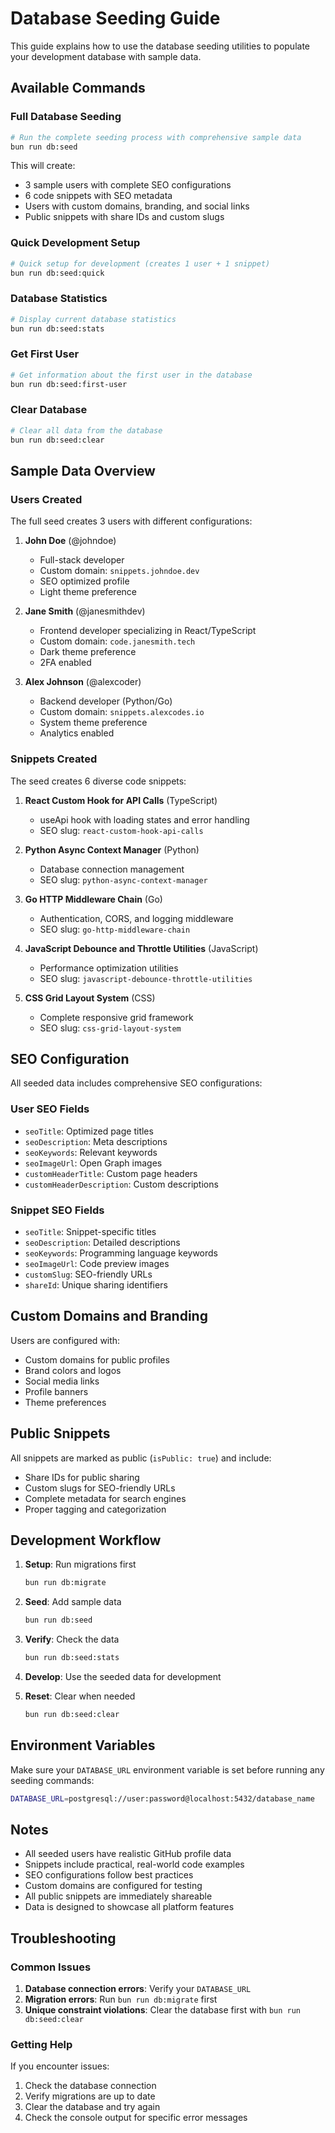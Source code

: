 # Database Seeding Guide

This guide explains how to use the database seeding utilities to populate your development database with sample data.

## Available Commands

### Full Database Seeding
```bash
# Run the complete seeding process with comprehensive sample data
bun run db:seed
```

This will create:
- 3 sample users with complete SEO configurations
- 6 code snippets with SEO metadata
- Users with custom domains, branding, and social links
- Public snippets with share IDs and custom slugs

### Quick Development Setup
```bash
# Quick setup for development (creates 1 user + 1 snippet)
bun run db:seed:quick
```

### Database Statistics
```bash
# Display current database statistics
bun run db:seed:stats
```

### Get First User
```bash
# Get information about the first user in the database
bun run db:seed:first-user
```

### Clear Database
```bash
# Clear all data from the database
bun run db:seed:clear
```

## Sample Data Overview

### Users Created
The full seed creates 3 users with different configurations:

1. **John Doe** (@johndoe)
   - Full-stack developer
   - Custom domain: `snippets.johndoe.dev`
   - SEO optimized profile
   - Light theme preference

2. **Jane Smith** (@janesmithdev)
   - Frontend developer specializing in React/TypeScript
   - Custom domain: `code.janesmith.tech`
   - Dark theme preference
   - 2FA enabled

3. **Alex Johnson** (@alexcoder)
   - Backend developer (Python/Go)
   - Custom domain: `snippets.alexcodes.io`
   - System theme preference
   - Analytics enabled

### Snippets Created
The seed creates 6 diverse code snippets:

1. **React Custom Hook for API Calls** (TypeScript)
   - useApi hook with loading states and error handling
   - SEO slug: `react-custom-hook-api-calls`

2. **Python Async Context Manager** (Python)
   - Database connection management
   - SEO slug: `python-async-context-manager`

3. **Go HTTP Middleware Chain** (Go)
   - Authentication, CORS, and logging middleware
   - SEO slug: `go-http-middleware-chain`

4. **JavaScript Debounce and Throttle Utilities** (JavaScript)
   - Performance optimization utilities
   - SEO slug: `javascript-debounce-throttle-utilities`

5. **CSS Grid Layout System** (CSS)
   - Complete responsive grid framework
   - SEO slug: `css-grid-layout-system`

## SEO Configuration

All seeded data includes comprehensive SEO configurations:

### User SEO Fields
- `seoTitle`: Optimized page titles
- `seoDescription`: Meta descriptions
- `seoKeywords`: Relevant keywords
- `seoImageUrl`: Open Graph images
- `customHeaderTitle`: Custom page headers
- `customHeaderDescription`: Custom descriptions

### Snippet SEO Fields
- `seoTitle`: Snippet-specific titles
- `seoDescription`: Detailed descriptions
- `seoKeywords`: Programming language keywords
- `seoImageUrl`: Code preview images
- `customSlug`: SEO-friendly URLs
- `shareId`: Unique sharing identifiers

## Custom Domains and Branding

Users are configured with:
- Custom domains for public profiles
- Brand colors and logos
- Social media links
- Profile banners
- Theme preferences

## Public Snippets

All snippets are marked as public (`isPublic: true`) and include:
- Share IDs for public sharing
- Custom slugs for SEO-friendly URLs
- Complete metadata for search engines
- Proper tagging and categorization

## Development Workflow

1. **Setup**: Run migrations first
   ```bash
   bun run db:migrate
   ```

2. **Seed**: Add sample data
   ```bash
   bun run db:seed
   ```

3. **Verify**: Check the data
   ```bash
   bun run db:seed:stats
   ```

4. **Develop**: Use the seeded data for development

5. **Reset**: Clear when needed
   ```bash
   bun run db:seed:clear
   ```

## Environment Variables

Make sure your `DATABASE_URL` environment variable is set before running any seeding commands:

```bash
DATABASE_URL=postgresql://user:password@localhost:5432/database_name
```

## Notes

- All seeded users have realistic GitHub profile data
- Snippets include practical, real-world code examples
- SEO configurations follow best practices
- Custom domains are configured for testing
- All public snippets are immediately shareable
- Data is designed to showcase all platform features

## Troubleshooting

### Common Issues

1. **Database connection errors**: Verify your `DATABASE_URL`
2. **Migration errors**: Run `bun run db:migrate` first
3. **Unique constraint violations**: Clear the database first with `bun run db:seed:clear`

### Getting Help

If you encounter issues:
1. Check the database connection
2. Verify migrations are up to date
3. Clear the database and try again
4. Check the console output for specific error messages
